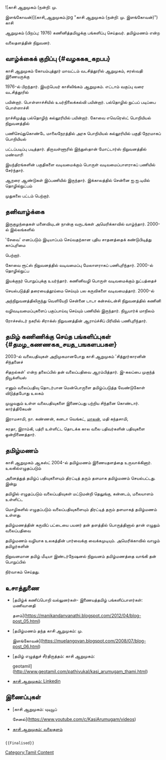 ![காசி ஆறுமுகம் (நன்றி: மு.
இளங்கோவன்)](காசி_ஆறுமுகம்.jpg "காசி ஆறுமுகம் (நன்றி: மு. இளங்கோவன்)") காசி
ஆறுமுகம் (பிறப்பு: 1976) கணினித்தமிழுக்கு பங்களிப்பு செய்தவர். தமிழ்மணம் என்ற
வலைதளத்தின் நிறுவனர்.

## வாழ்க்கைக் குறிப்பு {#வழககக_கறபப}

காசி ஆறுமுகம் கோயம்புத்தூர் மாவட்டம் வடசித்தூரில் ஆறுமுகம், சரஸ்வதி இணையருக்கு
1976-ல் பிறந்தார். இயற்பெயர் காசிலிங்கம் ஆறுமுகம். எட்டாம் வகுப்பு வரை வடசித்தூரில்
பயின்றார். பொள்ளாச்சியில் உயர்நிலைக்கல்வி பயின்றார். பல்தொழில் நுட்பப் படிப்பை பொள்ளாச்சி
நாச்சிமுத்து பல்தொழிற் கல்லூரியில் பயின்றார். கோவை எவெரெஸ்ட் பொறியியல் நிறுவனத்தில்
பணிசெய்துகொண்டே மாலைநேரத்தில் அரசு பொறியியல் கல்லூரியில் பகுதி நேரமாகப் பொறியியல்
பட்டப்படிப்பு படித்தார். திருவள்ளூரில் இந்துஸ்தான் மோட்டார்ஸ் நிறுவனத்தில் மண்வாரி
இயந்திரங்களின் பகுதிகளை வடிவமைக்கும் பொருள் வடிவமைப்பாளராகப் பணியில் சேர்ந்தார்.
ஆறரை ஆண்டுகள் இப்பணியில் இருந்தார். இக்காலத்தில் சென்னை ஐ.ஐ.டியில் தொழில்நுட்பம்
முதுகலை பட்டம் பெற்றார்.

## தனிவாழ்க்கை

இருகுழந்தைகள் மனைவியுடன் நான்கு வருடங்கள் அமெரிக்காவில் வாழ்ந்தார். 2000-ல் இல்லங்களில்
\'சேவை\' எனப்படும் இடியாப்பம் செய்வதற்கான புதிய சாதனத்தைக் கண்டுபிடித்து காப்புரிமை
பெற்றார்.

கோவை ரூட்ஸ் நிறுவனத்தில் வடிவமைப்பு மேலாளராகப் பணிபுரிந்தார். 2000-ல் தொழில்நுட்ப
இயக்குநர் பொறுப்புக்கு உயர்ந்தார். கணினிவழி பொருள் வடிவமைக்கும் நுட்பத்தைச்
செயல்படுத்தி தரையைத்தூய்மை செய்யும் பல கருவிகளை வடிவமைத்தார். 2000-ல்
அந்நிறுவனத்திலிருந்து வெளியேறி சென்னை டாடா கன்சல்டன்சி நிறுவனத்தில் கணினி
வழிவடிவமைப்புகளைப் பகுப்பாய்வு செய்யும் பணியில் இருந்தார். நியூயார்க் மாநிலம்
ரோச்சஸ்டர் நகரில் சிராக்ஸ் நிறுவனத்தின் ஆராய்ச்சிப் பிரிவில் பணிபுரிந்தார்.

## தமிழ் கணிணிக்கு செய்த பங்களிப்புகள் {#தமழ_கணணகக_சயத_பஙகளபபகள}

2003-ல் வலைபதிவுகள் அறிமுகமானபோது காசி ஆறுமுகம் \'சித்தூர்காரனின் சிந்தனைச்
சிதறல்கள்\' என்ற தலைப்பில் தன் வலைப்பதிவை ஆரம்பித்தார். இ-கலப்பை முகுந்த் நியூக்ளியஸ்
எனும் வலைப்பதிவு தொடர்பான மென்பொருளை தமிழ்ப்படுத்த வேண்டுகோள் விடுத்தபோது உலகம்
முழுவதும் உள்ள வலைபதிவுகளை இணைப்பது பற்றிய சிந்தனை கொண்டார். கார்த்திகேயன்
இராமசாமி, நா. கண்ணன், கனடா வெங்கட், [மாலன்](மாலன் "wikilink"), மதி கந்தசாமி,
சுரதா, இராம்கி, பத்ரி உள்ளிட்ட தொடக்க கால வலை பதிவர்களின் பதிவுகளை ஒன்றிணைத்தார்.

## தமிழ்மணம்

காசி ஆறுமுகம் ஆகஸ்ட் 2004-ல் தமிழ்மணம் இணையதளத்தை உருவாக்கினார். உலகில்எழுதப்படும்
அனைத்துத் தமிழ்ப் பதிவுகளையும் திரட்டித் தரும் தளமாக தமிழ்மணம் செயல்பட்டது. இன்று
தமிழில் எழுதப்படும் வலைப்பதிவுகள் மட்டுமன்றி தெலுங்கு, கன்னடம், மலையாளம் உள்ளிட்ட
மொழிகளில் எழுதப்படும் வலைப்பதிவுகளையும் திரட்டித் தரும் தளமாகத் தமிழ்மணம் உள்ளது.
தமிழ்மணத்தின் கருவிப் பட்டையை பயனர் தன் தளத்தில் பொருத்தினால் தான் எழுதும் வலைப்பதிவை
தமிழ்மணம் வழியாக உலகத்தின் பார்வைக்கு வைக்கமுடியும். அமெரிக்காவில் வாழும் தமிழர்களின்
நிறுவனமான தமிழ் மீடியா இண்டர்நேஷனல் நிறுவனம் தமிழ்மணத்தை வாங்கி தன் பொறுப்பில்
நிர்வாகம் செய்தது.

## உசாத்துணை

-   [தமிழ்க் கணிப்பொறி வல்லுனர்கள்- இணையத்தமிழ் பங்களிப்பாளர்கள்: மணிவானதி
    தளம்](https://manikandanvanathi.blogspot.com/2012/04/blog-post_05.html)
-   [தமிழ்மணம் தந்த காசி ஆறுமுகம்: மு.
    இளங்கோவன்](https://muelangovan.blogspot.com/2008/07/blog-post_06.html)
-   [தமிழ் எழுத்துச் சீர்திருத்தம்: காசி ஆறுமுகம்:
    geotamil](http://www.geotamil.com/pathivukal/kasi_arumugam_thami.html)
-   [காசி ஆறுமுகம்: Linkedin](https://in.linkedin.com/in/akaasi)

## இணைப்புகள்

-   [காசி ஆறுமுகம்: யுடியூப்
    சேனல்](https://www.youtube.com/c/KasiArumugam/videos)
-   [காசி ஆறுமுகம்: வலைதளம்](https://kasiblogs.blogspot.com/)

```{=mediawiki}
{{Finalised}}
```
[Category:Tamil Content](Category:Tamil_Content "wikilink")

